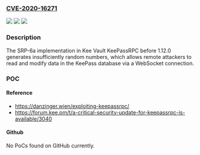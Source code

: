 ### [CVE-2020-16271](https://cve.mitre.org/cgi-bin/cvename.cgi?name=CVE-2020-16271)
![](https://img.shields.io/static/v1?label=Product&message=n%2Fa&color=blue)
![](https://img.shields.io/static/v1?label=Version&message=n%2Fa&color=blue)
![](https://img.shields.io/static/v1?label=Vulnerability&message=n%2Fa&color=brighgreen)

### Description

The SRP-6a implementation in Kee Vault KeePassRPC before 1.12.0 generates insufficiently random numbers, which allows remote attackers to read and modify data in the KeePass database via a WebSocket connection.

### POC

#### Reference
- https://danzinger.wien/exploiting-keepassrpc/
- https://forum.kee.pm/t/a-critical-security-update-for-keepassrpc-is-available/3040

#### Github
No PoCs found on GitHub currently.

